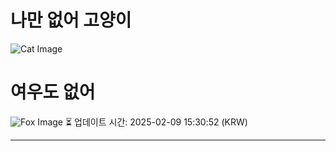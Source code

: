 
# 나만 없어 고양이

![Cat Image](https://cdn2.thecatapi.com/images/2as.jpg)

# 여우도 없어
![Fox Image](https://randomfox.ca/images/77.jpg)
⏳ 업데이트 시간: 2025-02-09 15:30:52 (KRW)

---
